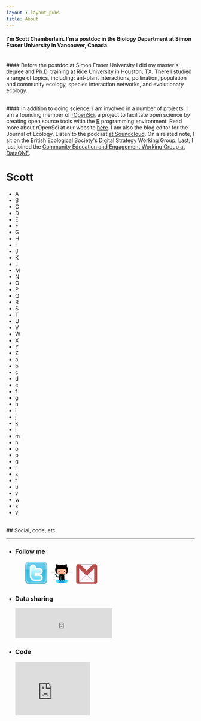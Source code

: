 ```yaml
---
layout : layout_pubs
title: About
---
```


#### I'm Scott Chamberlain. I'm a postdoc in the Biology Department at Simon Fraser University in Vancouver, Canada.
<br>
#### Before the postdoc at Simon Fraser University I did my master's degree and Ph.D. training at <a href="http://eeb.rice.edu/">Rice University</a> in Houston, TX.  There I studied a range of topics, including: ant-plant interactions, pollination, population and community ecology, species interaction networks, and evolutionary ecology.</p> 
<br>
#### In addition to doing science, I am involved in a number of projects. I am a founding member of <a href="http://ropensci.org/">rOpenSci</a>, a project to facilitate open science by creating open source tools witin the <a href="http://cran.r-project.org/">R</a> programming environment. Read more about rOpenSci at our website <a href="http://ropensci.org/">here</a>.  I am also the blog editor for the Journal of Ecology. Listen to the podcast <a href="https://soundcloud.com/besjournals">at Soundcloud</a>.  On a related note, I sit on the British Ecological Society's Digital Strategy Working Group.  Last, I just joined the <a href="http://www.dataone.org/working_groups/community-education-and-engagement">Community Education and Engagement Working Group at DataONE</a>. 
 

<br>

<h1>Scott</h1>
<ul class="stately" id="scott"> 
  <li data-state="al" class="al">A</li>
  <li data-state="ak" class="ak">B</li>
  <li data-state="ar" class="ar">C</li>   
  <li data-state="az" class="az">D</li>
  <li data-state="ca" class="ca">E</li>
  <li data-state="co" class="co">F</li>
  <li data-state="ct" class="ct">G</li>
  <li data-state="de" class="de">H</li>
  <li data-state="dc" class="dc">I</li>
  <li data-state="fl" class="fl">J</li>
  <li data-state="ga" class="ga">K</li>
  <li data-state="hi" class="hi">L</li>
  <li data-state="id" class="id">M</li>
  <li data-state="il" class="il">N</li>
  <li data-state="in" class="in">O</li>
  <li data-state="ia" class="ia">P</li>
  <li data-state="ks" class="ks">Q</li>
  <li data-state="ky" class="ky">R</li>
  <li data-state="la" class="la">S</li>
  <li data-state="me" class="me">T</li>
  <li data-state="md" class="md">U</li>
  <li data-state="ma" class="ma">V</li>
  <li data-state="mi" class="mi">W</li>
  <li data-state="mn" class="mn">X</li>
  <li data-state="ms" class="ms">Y</li>
  <li data-state="mo" class="mo">Z</li>
  <li data-state="mt" class="mt">a</li>
  <li data-state="ne" class="ne">b</li>
  <li data-state="nv" class="nv">c</li>
  <li data-state="nh" class="nh">d</li>
  <li data-state="nj" class="nj">e</li>
  <li data-state="nm" class="nm">f</li>
  <li data-state="ny" class="ny">g</li>
  <li data-state="nc" class="nc">h</li>
  <li data-state="nd" class="nd">i</li>
  <li data-state="oh" class="oh">j</li>     
  <li data-state="ok" class="ok">k</li>
  <li data-state="or" class="or">l</li>
  <li data-state="pa" class="pa">m</li>
  <li data-state="ri" class="ri">n</li>
  <li data-state="sc" class="sc">o</li>
  <li data-state="sd" class="sd">p</li>
  <li data-state="tn" class="tn">q</li>
  <li data-state="tx" class="tx">r</li>
  <li data-state="ut" class="ut">s</li>
  <li data-state="va" class="va">t</li>
  <li data-state="vt" class="vt">u</li>     
  <li data-state="wa" class="wa">v</li>
  <li data-state="wv" class="wv">w</li>
  <li data-state="wi" class="wi">x</li>
  <li data-state="wy" class="wy">y</li> 
</ul>

<br>
## Social, code, etc.
<hr>
<ul class="thumbnails">
  <li class="span3">
    <div class="thumbnail">
      <h3>Follow me</h3>
        <ul class="social">
          <a href="http://twitter.com/recology_"><img src="/img/twitter.png" /></a>
          <a href="http://github.com/SChamberlain"><img src="/img/github.png" /></a>
          <a href="mailto:myrmecocystus@gmail.com"><img src="/img/gmail.png" /></a>
      </ul>
    </div>
  </li>
  <li class="span3">
    <div class="thumbnail">
      <h3>Data sharing</h3>
          <iframe src="http://figshare.com/badges/5/96554" frameborder="0" width="260" height="80"></iframe>
    </div>
  </li>
  <li class="span3">
    <div class="thumbnail">
      <h3>Code</h3>
          <iframe src="http://githubbadge.appspot.com/badge/SChamberlain?s=1&a=0" style="border: 0;height: 142px;width: 200px;overflow: hidden;" frameBorder=0></iframe>
              </br>
          <!-- <a href="http://stackoverflow.com/users/1091766/scott-chamberlain">
            <img src="http://stackoverflow.com/users/flair/1091766.png" width="208" height="58" alt="profile for Scott Chamberlain at Stack Overflow, Q&amp;A for professional and enthusiast programmers" title="profile for Scott Chamberlain at Stack Overflow, Q&amp;A for professional and enthusiast programmers"></a> -->
    </div>
  </li>
</ul>